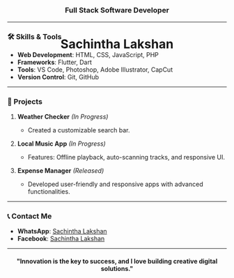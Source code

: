 <h1 align="center" style="margin-bottom: 0;">Sachintha Lakshan</h1>
<h3 align="center" style="margin-top: -105px;">Full Stack Software Developer</h3>

---

### 🛠️ Skills & Tools  
- **Web Development**: HTML, CSS, JavaScript, PHP  
- **Frameworks**: Flutter, Dart  
- **Tools**: VS Code, Photoshop, Adobe Illustrator, CapCut  
- **Version Control**: Git, GitHub  

---

### 🌟 Projects  
1. **Weather Checker** *(In Progress)*  
   - Created a customizable search bar.  

2. **Local Music App** *(In Progress)*  
   - Features: Offline playback, auto-scanning tracks, and responsive UI.  

3. **Expense Manager** *(Released)*  
   - Developed user-friendly and responsive apps with advanced functionalities.

---

### 📞 Contact Me    
- **WhatsApp**: [Sachintha Lakshan](https://sync.short.gy/whatsapp)  
- **Facebook**: [Sachintha Lakshan](https://sync.short.gy/facebook)  

---

<h4 align="center">"Innovation is the key to success, and I love building creative digital solutions."</h4>
